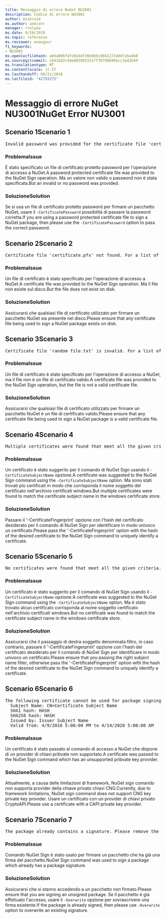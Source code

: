 ```yaml
---
title: Messaggio di errore NuGet NU3001
description: Codice di errore NU3001
author: mishra14
ms.author: anmishr
manager: rrelyea
ms.date: 8/16/2018
ms.topic: reference
ms.reviewer: anangaur
f1_keywords:
- NU3001
ms.openlocfilehash: a0da006f4fe91d4f36b669c8662273ddd7a5a4b0
ms.sourcegitcommit: c643dd2c44e085601551ff7079d696bcc3ad2b49
ms.translationtype: MT
ms.contentlocale: it-IT
ms.lasthandoff: 08/21/2018
ms.locfileid: "42793275"
---
```

# <a name="nuget-error-nu3001"></a><span data-ttu-id="6540d-103">Messaggio di errore NuGet NU3001</span><span class="sxs-lookup"><span data-stu-id="6540d-103">NuGet Error NU3001</span></span>

## <a name="scenario-1"></a><span data-ttu-id="6540d-104">Scenario 1</span><span class="sxs-lookup"><span data-stu-id="6540d-104">Scenario 1</span></span>

<pre>Invalid password was provided for the certificate file 'certificate.pfx'. Please provide a valid password using the '-CertificatePassword' option.</pre>

### <a name="issue"></a><span data-ttu-id="6540d-105">Problema</span><span class="sxs-lookup"><span data-stu-id="6540d-105">Issue</span></span>

<span data-ttu-id="6540d-106">È stato specificato un file di certificato protetto password per l'operazione di accesso a NuGet.</span><span class="sxs-lookup"><span data-stu-id="6540d-106">A password protected certificate file was provided to the NuGet Sign operation.</span></span> <span data-ttu-id="6540d-107">Ma un valore non valido o password non è stata specificata.</span><span class="sxs-lookup"><span data-stu-id="6540d-107">But an invalid or no password was provided.</span></span>


### <a name="solution"></a><span data-ttu-id="6540d-108">Soluzione</span><span class="sxs-lookup"><span data-stu-id="6540d-108">Solution</span></span>

<span data-ttu-id="6540d-109">Se si usa un file di certificato protetto password per firmare un pacchetto NuGet, usare il `-CertificatePassword` possibilità di passare la password corretta.</span><span class="sxs-lookup"><span data-stu-id="6540d-109">If you are using a password protected certificate file to sign a NuGet package, then please use the `-CertificatePassword` option to pass the correct password.</span></span>



## <a name="scenario-2"></a><span data-ttu-id="6540d-110">Scenario 2</span><span class="sxs-lookup"><span data-stu-id="6540d-110">Scenario 2</span></span>

<pre>Certificate file 'certificate.pfx' not found. For a list of accepted ways to provide a certificate, please visit https://docs.nuget.org/docs/reference/command-line-reference.</pre>

### <a name="issue"></a><span data-ttu-id="6540d-111">Problema</span><span class="sxs-lookup"><span data-stu-id="6540d-111">Issue</span></span>

<span data-ttu-id="6540d-112">Un file di certificato è stato specificato per l'operazione di accesso a NuGet.</span><span class="sxs-lookup"><span data-stu-id="6540d-112">A certificate file was provided to the NuGet Sign operation.</span></span> <span data-ttu-id="6540d-113">Ma il file non esiste sul disco.</span><span class="sxs-lookup"><span data-stu-id="6540d-113">But the file does not exist on disk.</span></span>


### <a name="solution"></a><span data-ttu-id="6540d-114">Soluzione</span><span class="sxs-lookup"><span data-stu-id="6540d-114">Solution</span></span>

<span data-ttu-id="6540d-115">Assicurarsi che qualsiasi file di certificato utilizzato per firmare un pacchetto NuGet sia presente nel disco.</span><span class="sxs-lookup"><span data-stu-id="6540d-115">Please ensure that any certificate file being used to sign a NuGet package exists on disk.</span></span>



## <a name="scenario-3"></a><span data-ttu-id="6540d-116">Scenario 3</span><span class="sxs-lookup"><span data-stu-id="6540d-116">Scenario 3</span></span>

<pre>Certificate file 'random_file.txt' is invalid. For a list of accepted ways to provide a certificate, please visit https://docs.nuget.org/docs/reference/command-line-reference.</pre>

### <a name="issue"></a><span data-ttu-id="6540d-117">Problema</span><span class="sxs-lookup"><span data-stu-id="6540d-117">Issue</span></span>

<span data-ttu-id="6540d-118">Un file di certificato è stato specificato per l'operazione di accesso a NuGet, ma il file non è un file di certificato valido.</span><span class="sxs-lookup"><span data-stu-id="6540d-118">A certificate file was provided to the NuGet Sign operation, but the file is not a valid certificate file.</span></span>


### <a name="solution"></a><span data-ttu-id="6540d-119">Soluzione</span><span class="sxs-lookup"><span data-stu-id="6540d-119">Solution</span></span>

<span data-ttu-id="6540d-120">Assicurarsi che qualsiasi file di certificato utilizzato per firmare un pacchetto NuGet è un file di certificato valido.</span><span class="sxs-lookup"><span data-stu-id="6540d-120">Please ensure that any certificate file being used to sign a NuGet package is a valid certificate file.</span></span>



## <a name="scenario-4"></a><span data-ttu-id="6540d-121">Scenario 4</span><span class="sxs-lookup"><span data-stu-id="6540d-121">Scenario 4</span></span>

<pre>Multiple certificates were found that meet all the given criteria. Use the '-CertificateFingerprint' option with the hash of the desired certificate.</pre>

### <a name="issue"></a><span data-ttu-id="6540d-122">Problema</span><span class="sxs-lookup"><span data-stu-id="6540d-122">Issue</span></span>

<span data-ttu-id="6540d-123">Un certificato è stato suggerito per il comando di NuGet Sign usando il `-CertificateSubjectName` opzione.</span><span class="sxs-lookup"><span data-stu-id="6540d-123">A certificate was suggested to the NuGet Sign command using the `-CertificateSubjectName` option.</span></span> <span data-ttu-id="6540d-124">Ma sono stati trovati più certificati in modo che corrisponda il nome soggetto del certificato nell'archivio certificati windows.</span><span class="sxs-lookup"><span data-stu-id="6540d-124">But multiple certificates were found to match the certificate subject name in the windows certificate store.</span></span>


### <a name="solution"></a><span data-ttu-id="6540d-125">Soluzione</span><span class="sxs-lookup"><span data-stu-id="6540d-125">Solution</span></span>

<span data-ttu-id="6540d-126">Passare il '-CertificateFingerprint' opzione con l'hash del certificato desiderato per il comando di NuGet Sign per identificare in modo univoco un certificato.</span><span class="sxs-lookup"><span data-stu-id="6540d-126">Please pass the '-CertificateFingerprint' option with the hash of the desired certificate to the NuGet Sign command to uniquely identify a certificate.</span></span>



## <a name="scenario-5"></a><span data-ttu-id="6540d-127">Scenario 5</span><span class="sxs-lookup"><span data-stu-id="6540d-127">Scenario 5</span></span>

<pre>No certificates were found that meet all the given criteria. For a list of accepted ways to provide a certificate, please visit https://docs.nuget.org/docs/reference/command-line-reference.</pre>

### <a name="issue"></a><span data-ttu-id="6540d-128">Problema</span><span class="sxs-lookup"><span data-stu-id="6540d-128">Issue</span></span>

<span data-ttu-id="6540d-129">Un certificato è stato suggerito per il comando di NuGet Sign usando il `-CertificateSubjectName` opzione.</span><span class="sxs-lookup"><span data-stu-id="6540d-129">A certificate was suggested to the NuGet Sign command using the `-CertificateSubjectName` option.</span></span> <span data-ttu-id="6540d-130">Ma è stato trovato alcun certificato corrisponda al nome soggetto certificato nell'archivio certificati windows.</span><span class="sxs-lookup"><span data-stu-id="6540d-130">But no certificate was found to match the certificate subject name in the windows certificate store.</span></span>


### <a name="solution"></a><span data-ttu-id="6540d-131">Soluzione</span><span class="sxs-lookup"><span data-stu-id="6540d-131">Solution</span></span>

<span data-ttu-id="6540d-132">Assicurarsi che il passaggio di destra soggetto denominata filtro, in caso contrario, passare il '-CertificateFingerprint' opzione con l'hash del certificato desiderato per il comando di NuGet Sign per identificare in modo univoco un certificato.</span><span class="sxs-lookup"><span data-stu-id="6540d-132">Please ensure that you passing the right subject name filter, otherwise pass the '-CertificateFingerprint' option with the hash of the desired certificate to the NuGet Sign command to uniquely identify a certificate.</span></span>



## <a name="scenario-6"></a><span data-ttu-id="6540d-133">Scenario 6</span><span class="sxs-lookup"><span data-stu-id="6540d-133">Scenario 6</span></span>

<pre>The following certificate cannot be used for package signing as the private key provider is unsupported:
  Subject Name: CN=Certificate Subject Name
  SHA1 hash: HASH
  SHA256 hash: HASH
  Issued by: Issuer Subject Name
  Valid from: 4/9/2016 5:00:00 PM to 4/14/2020 5:00:00 AM</pre>

### <a name="issue"></a><span data-ttu-id="6540d-134">Problema</span><span class="sxs-lookup"><span data-stu-id="6540d-134">Issue</span></span>

<span data-ttu-id="6540d-135">Un certificato è stato passato al comando di accesso a NuGet che dispone di un provider di chiavi pribvate non supportato.</span><span class="sxs-lookup"><span data-stu-id="6540d-135">A certificate was passed to the NuGet Sign command which has an unsupported pribvate key provider.</span></span> 


### <a name="solution"></a><span data-ttu-id="6540d-136">Soluzione</span><span class="sxs-lookup"><span data-stu-id="6540d-136">Solution</span></span>

<span data-ttu-id="6540d-137">Attualmente, a causa delle limitazioni di framework, NuGet sign comando non supporta provider della chiave privato chiavi CNG.</span><span class="sxs-lookup"><span data-stu-id="6540d-137">Currently, due to framework limitations, NuGet sign command does not support CNG key private key provider.</span></span> <span data-ttu-id="6540d-138">Usare un certificato con un provider di chiavi privato CryptoAPI.</span><span class="sxs-lookup"><span data-stu-id="6540d-138">Please use a certificate with a CAPI private key provider.</span></span>



## <a name="scenario-7"></a><span data-ttu-id="6540d-139">Scenario 7</span><span class="sxs-lookup"><span data-stu-id="6540d-139">Scenario 7</span></span>

<pre>The package already contains a signature. Please remove the existing signature before adding a new signature.</pre>

### <a name="issue"></a><span data-ttu-id="6540d-140">Problema</span><span class="sxs-lookup"><span data-stu-id="6540d-140">Issue</span></span>

<span data-ttu-id="6540d-141">Comando NuGet Sign è stato usato per firmare un pacchetto che ha già una firma del pacchetto.</span><span class="sxs-lookup"><span data-stu-id="6540d-141">NuGet Sign command was used to sign a package which already has a package signature.</span></span>


### <a name="solution"></a><span data-ttu-id="6540d-142">Soluzione</span><span class="sxs-lookup"><span data-stu-id="6540d-142">Solution</span></span>

<span data-ttu-id="6540d-143">Assicurarsi che si stanno accedendo a un pacchetto non firmato.</span><span class="sxs-lookup"><span data-stu-id="6540d-143">Please ensure that you are signing an unsigned package.</span></span> <span data-ttu-id="6540d-144">Se il pacchetto è già effettuato l'accesso, usare il `-Overwrite` opzione per sovrascrivere una firma esistente.</span><span class="sxs-lookup"><span data-stu-id="6540d-144">If the package is already signed, then please use `-Overwrite` option to overwrite an existing signature.</span></span>


